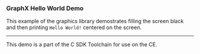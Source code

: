 ### GraphX Hello World Demo

This example of the graphics library demostrates filling the screen black and then printing `Hello World!` centered on the screen.

---

This demo is a part of the C SDK Toolchain for use on the CE.

